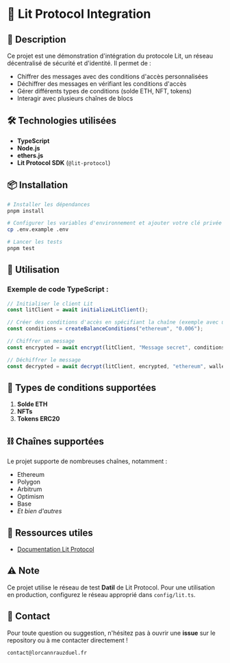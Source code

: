 # 🔐 Lit Protocol Integration

## 📝 Description

Ce projet est une démonstration d'intégration du protocole Lit, un réseau décentralisé de sécurité et d'identité. Il permet de :

- Chiffrer des messages avec des conditions d'accès personnalisées
- Déchiffrer des messages en vérifiant les conditions d'accès
- Gérer différents types de conditions (solde ETH, NFT, tokens)
- Interagir avec plusieurs chaînes de blocs

## 🛠️ Technologies utilisées

- **TypeScript**
- **Node.js**
- **ethers.js**
- **Lit Protocol SDK** (`@lit-protocol`)

## 📦 Installation

```bash
# Installer les dépendances
pnpm install

# Configurer les variables d'environnement et ajouter votre clé privée (PRIVATE_KEY)
cp .env.example .env

# Lancer les tests
pnpm test
```

## 🚀 Utilisation

### Exemple de code TypeScript :

```typescript
// Initialiser le client Lit
const litClient = await initializeLitClient();

// Créer des conditions d'accès en spécifiant la chaîne (exemple avec un solde en ETH minimum)
const conditions = createBalanceConditions("ethereum", "0.006");

// Chiffrer un message
const encrypted = await encrypt(litClient, "Message secret", conditions);

// Déchiffrer le message
const decrypted = await decrypt(litClient, encrypted, "ethereum", wallet);
```

## 🔑 Types de conditions supportées

1. **Solde ETH**
2. **NFTs**
3. **Tokens ERC20**

## ⛓️ Chaînes supportées

Le projet supporte de nombreuses chaînes, notamment :

- Ethereum
- Polygon
- Arbitrum
- Optimism
- Base
- _Et bien d'autres_

## 🔗 Ressources utiles

- [Documentation Lit Protocol](https://litprotocol.com/docs)

## ⚠️ Note

Ce projet utilise le réseau de test **Datil** de Lit Protocol. Pour une utilisation en production, configurez le réseau approprié dans `config/lit.ts`.

## 📧 Contact

Pour toute question ou suggestion, n'hésitez pas à ouvrir une **issue** sur le repository ou à me contacter directement !

```
contact@lorcannrauzduel.fr
```
